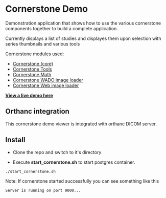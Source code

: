 Cornerstone Demo
================

Demonstration application that shows how to use the various cornerstone components together to build a complete application.

Currently displays a list of studies and displayes them upon selection with series thumbnails and various tools

Cornerstone modules used:

- [Cornerstone (core)](https://github.com/chafey/cornerstone)
- [Cornerstone Tools](https://github.com/chafey/cornerstoneTools)
- [Cornerstone Math](https://github.com/chafey/cornerstoneMath)
- [Cornerstone WADO image loader](https://github.com/chafey/cornerstoneWADOImageLoader)
- [Cornerstone Web image loader](https://github.com/chafey/cornerstoneWebImageLoader)


**[View a live demo here](http://chafey.github.io/cornerstoneDemo)**


Orthanc integration
-------------------
This cornerstone demo viewer is integrated with orthanc DICOM server.

Install
-------

- Clone the repo and switch to it's directory

- Execute **start_cornerstone.sh** to start postgres container.
```
./start_cornerstone.sh
```
Note: If cornerstone started successfully you can see something like this
```
Server is running on port 9000...
```
